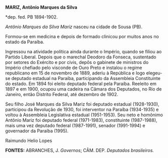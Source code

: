 **MARIZ, Antônio Marques da Silva**

\*dep. fed. PB 1894-1902.

*Antônio Marques da Silva Mariz* nasceu na cidade de Sousa (PB).

Formou-se em medicina e depois de formado clinicou por muitos anos no
estado da Paraíba.

Ingressou na atividade política ainda durante o Império, quando se
filiou ao Partido Liberal. Depois que o marechal Deodoro da Fonseca,
sustentado por setores do Exército e por civis, depôs o gabinete de
ministros do Império chefiado pelo visconde de Ouro Preto e instalou o
regime republicano em 15 de novembro de 1889, aderiu à República e logo
elegeu-se deputado estadual na Paraíba, participando da Assembleia
Constituinte do estado. Em 1894 foi eleito deputado federal pela
Paraíba. Reeleito em 1897 e em 1900, ocupou uma cadeira na Câmara dos
Deputados, no Rio de Janeiro, então Distrito Federal, até dezembro de
1902.

Seu filho José Marques da Silva Mariz foi deputado estadual (1928-1930),
participou da Revolução de 1930, foi interventor na Paraíba (1934-1935)
e voltou à Assembleia Legislativa estadual (1951-1953). Seu neto e
homônimo Antônio Mariz foi deputado federal (1971-1983), constituinte
(1987-1988), mais uma vez deputado federal (1987-1991), senador
(1991-1994) e governador da Paraíba (1995).

Raimundo Helio Lopes

**FONTES:** ABRANCHES, J. *Governos*; CÂM. DEP. *Deputados brasileiros.*
